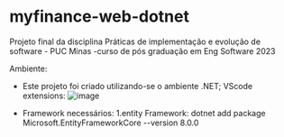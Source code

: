 # myfinance-web-dotnet
Projeto final da disciplina Práticas de implementação e evolução de software - PUC Minas -curso de pós graduação em Eng Software 2023

Ambiente:
- Este projeto foi criado utilizando-se o ambiente .NET;
  VScode extensions:
  ![image](https://github.com/0utl4nd3r4ut0/myfinance-web-dotnet/assets/148460805/c75091ac-c47a-443c-b110-775238234dc4)

- Framework necessários:
  1.entity Framework: dotnet add package Microsoft.EntityFrameworkCore --version 8.0.0
